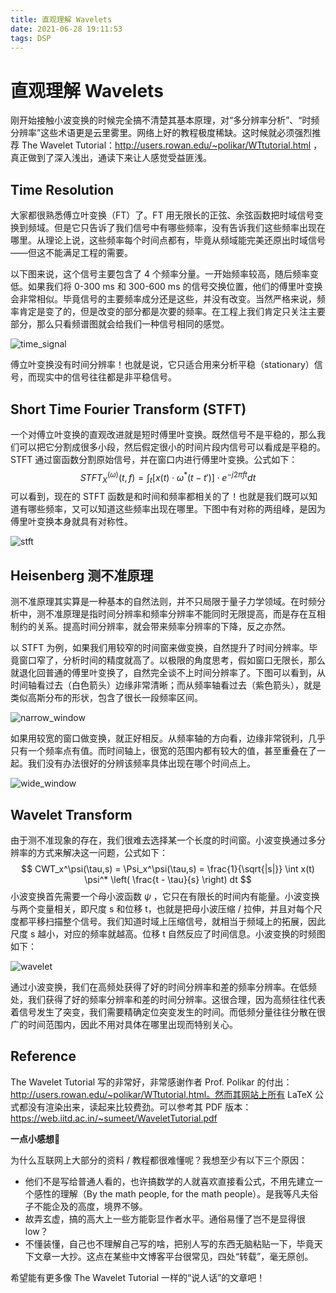 ```yaml
---
title: 直观理解 Wavelets
date: 2021-06-28 19:11:53
tags: DSP
---
```


# 直观理解 Wavelets

刚开始接触小波变换的时候完全搞不清楚其基本原理，对“多分辨率分析”、“时频分辨率”这些术语更是云里雾里。网络上好的教程极度稀缺。这时候就必须强烈推荐 The Wavelet Tutorial：http://users.rowan.edu/~polikar/WTtutorial.html ，真正做到了深入浅出，通读下来让人感觉受益匪浅。

## Time Resolution

大家都很熟悉傅立叶变换（FT）了。FT 用无限长的正弦、余弦函数把时域信号变换到频域。但是它只告诉了我们信号中有哪些频率，没有告诉我们这些频率出现在哪里。从理论上说，这些频率每个时间点都有，毕竟从频域能完美还原出时域信号——但这不能满足工程的需要。

以下图来说，这个信号主要包含了 4 个频率分量。一开始频率较高，随后频率变低。如果我们将 0-300 ms 和 300-600 ms 的信号交换位置，他们的傅里叶变换会非常相似。毕竟信号的主要频率成分还是这些，并没有改变。当然严格来说，频率肯定是变了的，但是改变的部分都是次要的频率。在工程上我们肯定只关注主要部分，那么只看频谱图就会给我们一种信号相同的感觉。

![time_signal](/img/intuitive-wavelets/time_signal.png)

傅立叶变换没有时间分辨率！也就是说，它只适合用来分析平稳（stationary）信号，而现实中的信号往往都是非平稳信号。

## Short Time Fourier Transform (STFT)

一个对傅立叶变换的直观改进就是短时傅里叶变换。既然信号不是平稳的，那么我们可以把它分割成很多小段，然后假定很小的时间片段内信号可以看成是平稳的。STFT 通过窗函数分割原始信号，并在窗口内进行傅里叶变换。公式如下：
$$
STFT_X^{(\omega)}(t,f) = \int_t \left[ x(t) \cdot \omega^*(t - t') \right] \cdot e^{-j 2 \pi f t} dt
$$
可以看到，现在的 STFT 函数是和时间和频率都相关的了！也就是我们既可以知道有哪些频率，又可以知道这些频率出现在哪里。下图中有对称的两组峰，是因为傅里叶变换本身就具有对称性。

![stft](/img/intuitive-wavelets/stft.png)

## Heisenberg 测不准原理

测不准原理其实算是一种基本的自然法则，并不只局限于量子力学领域。在时频分析中，测不准原理是指时间分辨率和频率分辨率不能同时无限提高，而是存在互相制约的关系。提高时间分辨率，就会带来频率分辨率的下降，反之亦然。

以 STFT 为例，如果我们用较窄的时间窗来做变换，自然提升了时间分辨率。毕竟窗口窄了，分析时间的精度就高了。以极限的角度思考，假如窗口无限长，那么就退化回普通的傅里叶变换了，自然完全谈不上时间分辨率了。下图可以看到，从时间轴看过去（白色箭头）边缘非常清晰；而从频率轴看过去（紫色箭头），就是类似高斯分布的形状，包含了很长一段频率区间。

![narrow_window](/img/intuitive-wavelets/narrow_window.png)

如果用较宽的窗口做变换，就正好相反。从频率轴的方向看，边缘非常锐利，几乎只有一个频率点有值。而时间轴上，很宽的范围内都有较大的值，甚至重叠在了一起。我们没有办法很好的分辨该频率具体出现在哪个时间点上。

![wide_window](/img/intuitive-wavelets/wide_window.png)

## Wavelet Transform

由于测不准现象的存在，我们很难去选择某一个长度的时间窗。小波变换通过多分辨率的方式来解决这一问题，公式如下：
$$
CWT_x^\psi(\tau,s) = \Psi_x^\psi(\tau,s) = \frac{1}{\sqrt{|s|}} \int x(t) \psi^* \left( \frac{t - \tau}{s} \right) dt
$$
小波变换首先需要一个母小波函数 $\psi$ ，它只在有限长的时间内有能量。小波变换与两个变量相关，即尺度 s 和位移 t，也就是把母小波压缩 / 拉伸，并且对每个尺度都平移扫描整个信号。我们知道时域上压缩信号，就相当于频域上的拓展，因此尺度 s 越小，对应的频率就越高。位移 t 自然反应了时间信息。小波变换的时频图如下：

![wavelet](/img/intuitive-wavelets/wavelet.png)

通过小波变换，我们在高频处获得了好的时间分辨率和差的频率分辨率。在低频处，我们获得了好的频率分辨率和差的时间分辨率。这很合理，因为高频往往代表着信号发生了突变，我们需要精确定位突变发生的时间。而低频分量往往分散在很广的时间范围内，因此不用对具体在哪里出现而特别关心。

## Reference

The Wavelet Tutorial 写的非常好，非常感谢作者 Prof. Polikar 的付出：http://users.rowan.edu/~polikar/WTtutorial.html。然而其网站上所有 LaTeX 公式都没有渲染出来，读起来比较费劲。可以参考其 PDF 版本：https://web.iitd.ac.in/~sumeet/WaveletTutorial.pdf



**一点小感想**🤔

为什么互联网上大部分的资料 / 教程都很难懂呢？我想至少有以下三个原因：

- 他们不是写给普通人看的，也许搞数学的人就喜欢直接看公式，不用先建立一个感性的理解（By the math people, for the math people）。是我等凡夫俗子不能企及的高度，境界不够。
- 故弄玄虚，搞的高大上一些方能彰显作者水平。通俗易懂了岂不是显得很 low？
- 不懂装懂，自己也不理解自己写的啥，把别人写的东西无脑粘贴一下，毕竟天下文章一大抄。这点在某些中文博客平台很常见，四处“转载”，毫无原创。

希望能有更多像 The Wavelet Tutorial 一样的“说人话”的文章吧！
